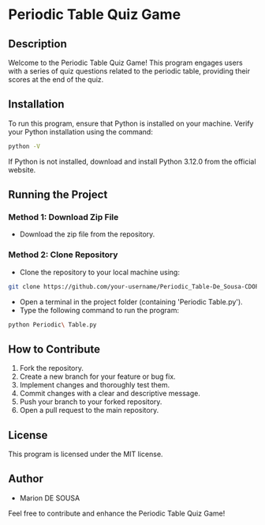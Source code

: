 # Periodic Table Quiz Game

## Description

Welcome to the Periodic Table Quiz Game! This program engages users with a series of quiz questions related to the periodic table, providing their scores at the end of the quiz.

## Installation

To run this program, ensure that Python is installed on your machine. Verify your Python installation using the command:

```bash
python -V
```

If Python is not installed, download and install Python 3.12.0 from the official website.

## Running the Project

### Method 1: Download Zip File
- Download the zip file from the repository.

### Method 2: Clone Repository
- Clone the repository to your local machine using:

```bash
git clone https://github.com/your-username/Periodic_Table-De_Sousa-CDOF1.git
```

- Open a terminal in the project folder (containing 'Periodic Table.py').
- Type the following command to run the program:

```bash
python Periodic\ Table.py
```

## How to Contribute

1. Fork the repository.
2. Create a new branch for your feature or bug fix.
3. Implement changes and thoroughly test them.
4. Commit changes with a clear and descriptive message.
5. Push your branch to your forked repository.
6. Open a pull request to the main repository.

## License

This program is licensed under the MIT license.

## Author

- Marion DE SOUSA

Feel free to contribute and enhance the Periodic Table Quiz Game!
